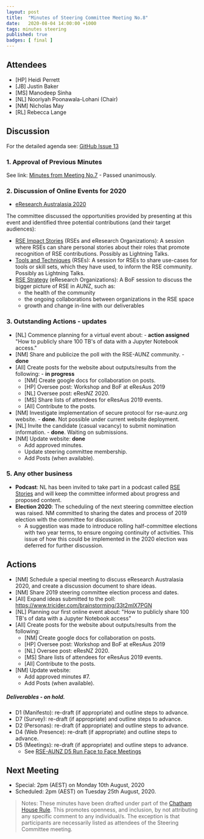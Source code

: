 ```yaml
---
layout: post
title:  "Minutes of Steering Committee Meeting No.8"
date:   2020-08-04 14:00:00 +1000
tags: minutes steering
published: true
badges: [ final ]
---
```


## Attendees
- [HP] Heidi Perrett
- [JB] Justin Baker
- [MS] Manodeep Sinha
- [NL] Nooriyah Poonawala-Lohani (Chair)
- [NM] Nicholas May
- [RL] Rebecca Lange

## Discussion
For the detailed agenda see: [GitHub Issue 13](https://github.com/rse-aunz/organisation/issues/13)

### 1. Approval of Previous Minutes
See link: [Minutes from Meeting No.7](/2020/06/23/Minutes-of-SCM-07) - Passed unanimously.

### 2. Discussion of Online Events for 2020

- [eResearch Australasia 2020](https://conference.eresearch.edu.au/) 

The committee discussed the opportunities provided by presenting at this event and identified three potential contributions (and their target audiences):

- <u>RSE Impact Stories</u> (RSEs and eResearch Organizations): A session where RSEs can share personal stories about their roles that promote recognition of RSE contributions. Possibly as Lightning Talks.
- <u>Tools and Techniques</u> (RSEs): A session for RSEs to share use-cases for tools or skill sets, which they have used, to inform the RSE community. Possibly as Lightning Talks.
- <u>RSE Strategy</u> (eResearch Organizations): A BoF session to discuss the bigger picture of RSE in AUNZ, such as: 
  - the health of the community
  - the ongoing collaborations between organizations in the RSE space 
  - growth and change in-line with our deliverables

### 3. Outstanding Actions - updates

- [NL] Commence planning for a virtual event about: - **action assigned**
  "How to publicly share 100 TB's of data with a Jupyter Notebook access."
- [NM] Share and publicize the poll with the RSE-AUNZ community. - **done** 
- [All] Create posts for the website about outputs/results from the following: 
  \- **in progress**
  - [NM] Create google docs for collaboration on posts.
  - [HP] Oversee post: Workshop and BoF at eResAus 2019
  - [NL] Oversee post: eResNZ 2020.
  - [MS] Share lists of attendees for eResAus 2019 events.
  - [All] Contribute to the posts.
- [NM] Investigate implementation of secure protocol for rse-aunz.org website. 
  \- **done**. Not possible under current website deployment.
- [NL] Invite the candidate (casual vacancy) to submit nomination information. 
  \- **done**. Waiting on submissions.
- [NM] Update website: **done**
  - Add approved minutes. 
  - Update steering committee membership.
  - Add Posts (when available).

### 5. Any other business

- **Podcast**: NL has been invited to take part in a podcast called [RSE Stories](https://us-rse.org/rse-stories/) and will keep the committee informed about progress and proposed content.
- **Election 2020**: The scheduling of the next steering committee election was raised. NM committed to sharing the dates and process of 2019 election with the committee for discussion.
  - A suggestion was made to introduce rolling half-committee elections with two year terms, to ensure ongoing continuity of activities. This issue of how this could be implemented in the 2020 election was deferred for further discussion.

## Actions
- [NM]	Schedule a special meeting to discuss eResearch Australasia 2020, and create a discussion document to share ideas.
- [NM]	Share 2019 steering committee election process and dates.
- [All] 	Expand ideas submitted to the poll: https://www.tricider.com/brainstorming/33t2mlX7PGN
- [NL] 	Planning our first online event about:
          	"How to publicly share 100 TB's of data with a Jupyter Notebook access"
- [All] Create posts for the website about outputs/results from the following:
  - [NM] Create google docs for collaboration on posts.
  - [HP] Oversee post: Workshop and BoF at eResAus 2019 
  - [NL] Oversee post: eResNZ 2020.
  - [MS] Share lists of attendees for eResAus 2019 events.
  - [All] Contribute to the posts.
- [NM]	Update website:
  - Add approved minutes #7.
  - Add Posts (when available).

##### Deliverables - on hold.

- D1 (Manifesto): re-draft (if appropriate) and outline steps to advance.
- D7 (Survey): re-draft (if appropriate) and outline steps to advance.
- D2 (Personas): re-draft (if appropriate) and outline steps to advance.
- D4 (Web Presence): re-draft (if appropriate) and outline steps to advance.
- D5 (Meetings): re-draft (if appropriate) and outline steps to advance.
  - See [RSE-AUNZ D5 Run Face to Face Meetings](https://drive.google.com/open?id=1UVCYK9AhfJLTqavvTdWCkgB_yjkaUu8qUYqrElijolc)

## Next Meeting
- Special: 2pm (AEST) on Monday 10th August, 2020
- Scheduled: 2pm (AEST) on Tuesday 25th August, 2020.

> Notes: These minutes have been drafted under part of the [Chatham House Rule](https://www.chathamhouse.org/chatham-house-rule). This promotes openness, and inclusion, by not attributing any specific comment to any individual/s. The exception is that participants are necessarily listed as attendees of the Steering Committee meeting.
